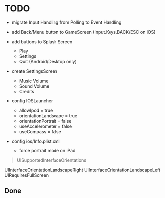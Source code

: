 # TODO

  + migrate Input Handling from Polling to Event Handling
  
  + add Back/Menu button to GameScreen (Input.Keys.BACK/ESC on iOS)
  
  + add buttons to Splash Screen
      - Play
      - Settings
      - Quit (Android/Desktop only)
  
  + create SettingsScreen
      - Music Volume
      - Sound Volume
      - Credits
      
  + config IOSLauncher
      - allowIpod = true
      - orientationLandscape = true
      - orientationPortrait = false
      - useAccelerometer = false
      - useCompass = false

  + config ios/Info.plist.xml
      - force portrait mode on iPad
> <key>UISupportedInterfaceOrientations</key>
<array>
    <string>UIInterfaceOrientationLandscapeRight</string>
    <string>UIInterfaceOrientationLandscapeLeft</string>
</array>
<key>UIRequiresFullScreen</key>
<true/>
  
## Done